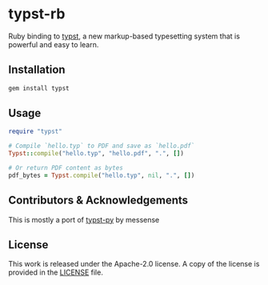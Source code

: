 # typst-rb

Ruby binding to [typst](https://github.com/typst/typst),
a new markup-based typesetting system that is powerful and easy to learn.

## Installation

```bash
gem install typst
```

## Usage

```ruby
require "typst"

# Compile `hello.typ` to PDF and save as `hello.pdf`
Typst::compile("hello.typ", "hello.pdf", ".", [])

# Or return PDF content as bytes
pdf_bytes = Typst.compile("hello.typ", nil, ".", [])
```

## Contributors & Acknowledgements
This is mostly a port of [typst-py](https://github.com/messense/typst-py) by messense

## License

This work is released under the Apache-2.0 license. A copy of the license is provided in the [LICENSE](./LICENSE) file.
